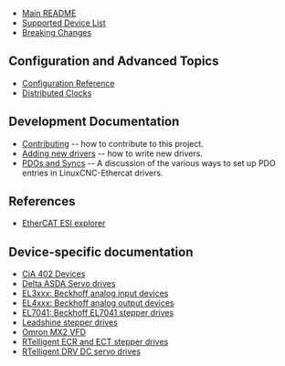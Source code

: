 ---
---
- [Main README](https://github.com/linuxcnc-ethercat/linuxcnc-ethercat/blob/master/README.md)
- [Supported Device List](/docs/devices)
- [Breaking Changes](/docs/changes)

## Configuration and Advanced Topics

- [Configuration Reference](/docs/configuration-reference)
- [Distributed Clocks](/docs/distributed-clocks)

## Development Documentation

- [Contributing](https://github.com/linuxcnc-ethercat/linuxcnc-ethercat/blob/master/CONTRIBUTING.md)
  -- how to contribute to this project.
- [Adding new drivers](/docs/adding-drivers) -- how to write new drivers.
- [PDOs and Syncs](/docs/pdos-and-syncs) -- A discussion of the various
  ways to set up PDO entries in LinuxCNC-Ethercat drivers.

## References

- [EtherCAT ESI explorer](http://linuxcnc-ethercat.github.io/esi-data/devices)

## Device-specific documentation

- [CiA 402 Devices](/docs/cia402)
- [Delta ASDA Servo drives](/docs/deasda)
- [EL3xxx: Beckhoff analog input devices](/docs/el3xxx)
- [EL4xxx: Beckhoff analog output devices](/docs/el4xxx)
- [EL7041: Beckhoff EL7041 stepper drives](/docs/el7041)
- [Leadshine stepper drives](/docs/leadshine_stepper)
- [Omron MX2 VFD](/docs/ommx2)
- [RTelligent ECR and ECT stepper drives](/docs/rtec)
- [RTelligent DRV DC servo drives](/docs/rtdrv)
